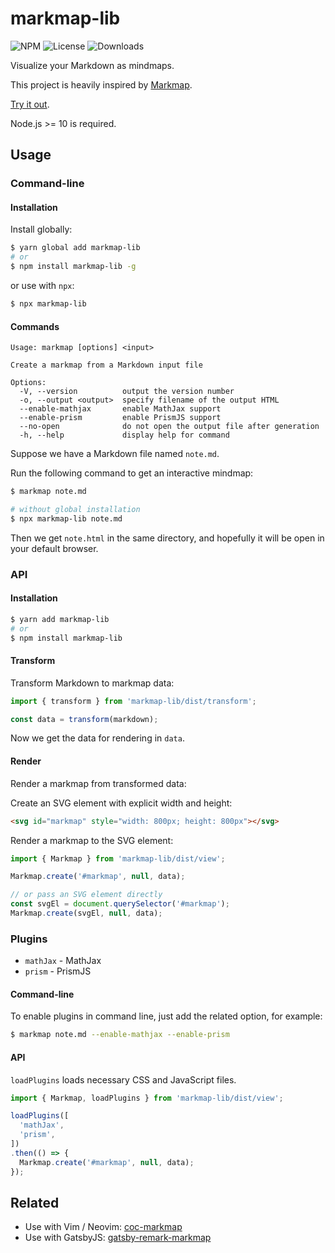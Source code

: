 # markmap-lib

![NPM](https://img.shields.io/npm/v/markmap-lib.svg)
![License](https://img.shields.io/npm/l/markmap-lib.svg)
![Downloads](https://img.shields.io/npm/dt/markmap-lib.svg)

Visualize your Markdown as mindmaps.

This project is heavily inspired by [Markmap](https://github.com/dundalek/markmap).

[Try it out](https://markmap.js.org/repl).

Node.js >= 10 is required.

## Usage

### Command-line

#### Installation

Install globally:

```sh
$ yarn global add markmap-lib
# or
$ npm install markmap-lib -g
```

or use with `npx`:

```sh
$ npx markmap-lib
```

#### Commands

```
Usage: markmap [options] <input>

Create a markmap from a Markdown input file

Options:
  -V, --version          output the version number
  -o, --output <output>  specify filename of the output HTML
  --enable-mathjax       enable MathJax support
  --enable-prism         enable PrismJS support
  --no-open              do not open the output file after generation
  -h, --help             display help for command
```

Suppose we have a Markdown file named `note.md`.

Run the following command to get an interactive mindmap:

```sh
$ markmap note.md

# without global installation
$ npx markmap-lib note.md
```

Then we get `note.html` in the same directory, and hopefully it will be open in your default browser.

### API

#### Installation

```sh
$ yarn add markmap-lib
# or
$ npm install markmap-lib
```

#### Transform

Transform Markdown to markmap data:

```js
import { transform } from 'markmap-lib/dist/transform';

const data = transform(markdown);
```

Now we get the data for rendering in `data`.

#### Render

Render a markmap from transformed data:

Create an SVG element with explicit width and height:

```html
<svg id="markmap" style="width: 800px; height: 800px"></svg>
```

Render a markmap to the SVG element:

```js
import { Markmap } from 'markmap-lib/dist/view';

Markmap.create('#markmap', null, data);

// or pass an SVG element directly
const svgEl = document.querySelector('#markmap');
Markmap.create(svgEl, null, data);
```

### Plugins

- `mathJax` - MathJax
- `prism` - PrismJS

#### Command-line

To enable plugins in command line, just add the related option, for example:

```sh
$ markmap note.md --enable-mathjax --enable-prism
```

#### API

`loadPlugins` loads necessary CSS and JavaScript files.

```js
import { Markmap, loadPlugins } from 'markmap-lib/dist/view';

loadPlugins([
  'mathJax',
  'prism',
])
.then(() => {
  Markmap.create('#markmap', null, data);
});
```

## Related

- Use with Vim / Neovim: [coc-markmap](https://github.com/gera2ld/coc-markmap)
- Use with GatsbyJS: [gatsby-remark-markmap](https://github.com/gera2ld/gatsby-remark-markmap)
